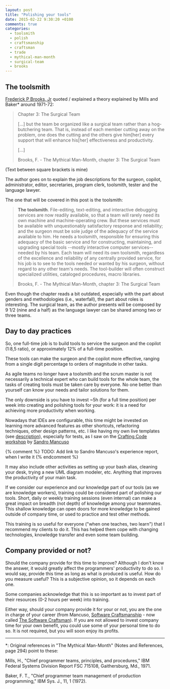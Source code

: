 ```yaml
---
layout: post
title: "Polishing your tools"
date: 2015-02-22 9:30:20 +0100
comments: true
categories: 
  - toolsmith
  - polish
  - craftsmanship
  - craftsman
  - trade
  - mythical-man-month
  - surgical-team
  - brooks
---
```


## The toolsmith

[Frederick P Brooks, Jr][fred-brooks] quoted / explained a theory explained by Mills and Baker* around 1971-72:

> Chapter 3: The Surgical Team 
>
> [...] but the team be organized like a surgical team rather than a hog-butchering team. That is, instead of each member cutting away on the problem, one does the cutting and the others give him[her] every support that will enhance his[her] effectiveness and productivity.
>
> [...]
>
> <quote> Brooks, F. - The Mythical Man-Month, chapter 3: The Surgical Team </quote>

(Text between square brackets is mine)

The author goes on to explain the job descriptions for the surgeon, copilot, administrator, editor, secretaries, program clerk, toolsmith, tester and the language lawyer.

The one that will be covered in this post is the toolsmith:

> **The toolsmith**. File-editing, text-editing, and interactive debugging services are now readily available, so that a team will rarely need its own machine and machine-operating crew. But these services must be available with unquestionably satisfactory response and reliability; and the surgeon must be sole judge of the adequacy of the service available to him. He needs a toolsmith, responsible for ensuring this adequacy of the basic service and for constructing, maintaining, and upgrading special tools --mostly interactive computer services-- needed by his team. Each team will need its own toolsmith, regardless of the excellence and reliability of any centrally provided service, for his job is to see to the tools needed or wanted by his surgeon, without regard to any other team's needs. The tool-builder will often construct specialized utilities, cataloged procedures, macro libraries.
>
> <quote> Brooks, F. - The Mythical Man-Month, chapter 3: The Surgical Team </quote>

Even though the chapter reads a bit outdated, especially with the part about genders and methodologies (i.e., waterfall), the part about roles is interesting. The surgical team, as the author presents will be composed by 9 1/2 (nine and a half) as the language lawyer can be shared among two or three teams.

## Day to day practices

So, one full-time job is to build tools to service the surgeon and the copilot (1:8,5 ratio), or approximately 12% of a full-time position.

These tools can make the surgeon and the copilot more effective, ranging from a single digit percentage to orders of magnitude in other tasks.

As agile teams no longer have a toolsmith and the scrum master is not necessarily a technical expert who can build tools for the whole team, the tasks of creating tools must be taken care by everyone. No one better than yourself can know your needs and tailor solutions for them.

The only downside is you have to invest ~5h (for a full time position) per week into creating and polishing tools for your work: it is a need for achieving more productivity when working.

Nowadays that IDEs are configurable, this time might be invested on learning more advanced features as other shortcuts, refactoring techniques, other design patterns, etc. I like having my own live templates (see [description][live-templates]), especially for tests, as I saw on the [Crafting Code workshop][crafting-code] by [Sandro Mancuso][mancuso]

{% comment %}
TODO: Add link to Sandro Mancuso's experience report, when I write it
{% endcomment %}

It may also include other activities as setting up your bash alias, cleaning your desk, trying a new UML diagram modeler, etc. Anything that improves the productivity of your main task.

If we consider our experience and our knowledge part of our tools (as we are knowledge workers), training could be considered part of polishing our tools. Short, daily or weekly training sessions (even internal) can make a great impact on breadth (not depth) of knowledge among your teammates. This shallow knowledge can open doors for more knowledge to be gained outside of company time, or used to practice and test other methods.

This training is so useful for everyone ("when one teaches, two learn") that I recommend my clients to do it. This has helped them cope with changing technologies, knowledge transfer and even some team building.

## Company provided or not?

Should the company provide for this time to improve? Although I don't know the answer, it would greatly affect the programmers' productivity to do so. I would say, provide this time as long as what is produced is useful. How do you measure useful? This is a subjective opinion, so it depends on each one.

Some companies acknowledge that this is so important as to invest part of their resources (0-2 hours per week) into training.

Either way, should your company provide it for your or not, you are the one in charge of your career (from Mancuso, [Software Craftsmanship][socra] - now called [The Software Craftsman][software-craftsman]). If you are not allowed to invest company time for your own benefit, you could use some of your personal time to do so. It is not required, but you will soon enjoy its profits.

----


*: Original references in "The Mythical Man-Month" (Notes and References, page 294) point to these:

Mills, H., "Chief programmer teams, principles, and procedures," IBM Federal Systems Division Report FSC 715108, Gaithersburg, Md., 1971.

Baker, F. T., "Chief programmer team management of production programming," IBM Sys. J., 11, 1 (1972).


[mancuso]: https://twitter.com/sandromancuso
[crafting-code]: https://skillsmatter.com/courses/503-sandro-mancuso-s-crafting-code-course#programme
[live-templates]: https://www.jetbrains.com/idea/help/creating-and-editing-live-templates.html#d1333587e219
[fred-brooks]: http://en.wikipedia.org/wiki/Fred_Brooks
[socra]: https://leanpub.com/socra
[software-craftsman]: http://www.amazon.co.uk/Software-Craftsman-Professionalism-Pragmatism-Robert/dp/0134052501/ref=sr_1_1?ie=UTF8&qid=1416521895&sr=8-1&keywords=the+software+craftsman
